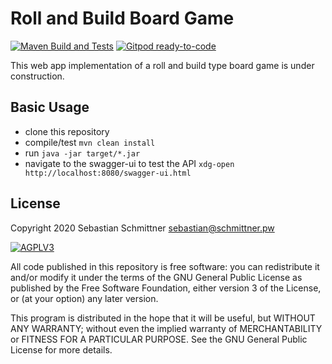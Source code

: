 # Roll and Build Board Game

[![Maven Build and Tests](https://github.com/Echsecutor/roll-and-build/workflows/Maven%20Build%20and%20Tests/badge.svg)](https://github.com/Echsecutor/roll-and-build/actions?query=workflow%3A%22Maven+Build+and+Tests%22)
[![Gitpod ready-to-code](https://img.shields.io/badge/Gitpod-ready--to--code-908a85?logo=gitpod)](https://gitpod.io/#https://github.com/Echsecutor/roll-and-build)

This web app implementation of a roll and build type board game is under construction.

## Basic Usage

- clone this repository
- compile/test
  `mvn clean install`
- run
  `java -jar target/*.jar`
- navigate to the swagger-ui to test the API `xdg-open http://localhost:8080/swagger-ui.html`

## License

Copyright 2020 Sebastian Schmittner <sebastian@schmittner.pw>

<a href="https://www.gnu.org/licenses/agpl-3.0.html">
<img alt="AGPLV3" style="border-width:0" src="https://www.gnu.org/graphics/agplv3-with-text-162x68.png" /><br />
</a>

All code published in this repository is free software: you can redistribute it and/or modify it under the terms of the
GNU General Public License as published by the Free Software Foundation, either version 3 of the License, or
(at your option) any later version.
</a>

This program is distributed in the hope that it will be useful, but WITHOUT ANY WARRANTY; without even the implied
warranty of MERCHANTABILITY or FITNESS FOR A PARTICULAR PURPOSE. See the GNU General Public License for more details.
